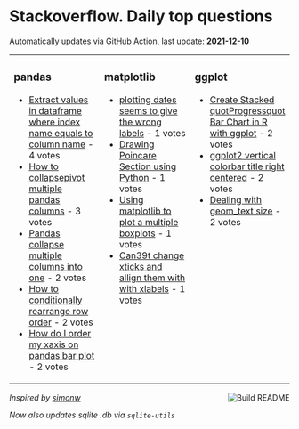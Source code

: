 # Stackoverflow. Daily top questions 

Automatically updates via GitHub Action, last update: **<!-- date starts -->2021-12-10<!-- date ends -->**


<table><tr><td valign="top" width="33%">

### pandas
<!-- pandas starts -->
* [Extract values in dataframe where index name equals to column name](https://stackoverflow.com/questions/70303222/extract-values-in-dataframe-where-index-name-equals-to-column-name) - 4 votes
* [How to collapsepivot multiple pandas columns](https://stackoverflow.com/questions/70301341/how-to-collapse-pivot-multiple-pandas-columns) - 3 votes
* [Pandas  collapse multiple columns into one](https://stackoverflow.com/questions/70307369/pandas-collapse-multiple-columns-into-one) - 2 votes
* [How to conditionally rearrange row order](https://stackoverflow.com/questions/70309755/how-to-conditionally-rearrange-row-order) - 2 votes
* [How do I order my xaxis on pandas bar plot](https://stackoverflow.com/questions/70306401/how-do-i-order-my-x-axis-on-pandas-bar-plot) - 2 votes
<!-- pandas ends -->
</td><td valign="top" width="34%">


### matplotlib
<!-- matplotlib starts -->
* [plotting dates seems to give the wrong labels](https://stackoverflow.com/questions/70307163/plotting-dates-seems-to-give-the-wrong-labels) - 1 votes
* [Drawing Poincare Section using Python](https://stackoverflow.com/questions/70301658/drawing-poincare-section-using-python) - 1 votes
* [Using matplotlib to plot a multiple boxplots](https://stackoverflow.com/questions/70309402/using-matplotlib-to-plot-a-multiple-boxplots) - 1 votes
* [Can39t change xticks and allign them with with xlabels](https://stackoverflow.com/questions/70306690/cant-change-xticks-and-allign-them-with-with-x-labels) - 1 votes
<!-- matplotlib ends -->
</td><td valign="top" width="34%">


### ggplot
<!-- ggplot2 starts -->
* [Create Stacked quotProgressquot Bar Chart in R with ggplot](https://stackoverflow.com/questions/70309540/create-stacked-progress-bar-chart-in-r-with-ggplot) - 2 votes
* [ggplot2 vertical colorbar title right centered](https://stackoverflow.com/questions/70308649/ggplot2-vertical-colorbar-title-right-centered) - 2 votes
* [Dealing with geom_text size](https://stackoverflow.com/questions/70305422/dealing-with-geom-text-size) - 2 votes
<!-- ggplot2 ends -->
</td></tr></table>

<a href="https://github.com/hp0404/hp0404/actions"><img src="https://github.com/hp0404/hp0404/workflows/Build%20README/badge.svg" align="right" alt="Build README"></a> <p>*Inspired by  [simonw](https://github.com/simonw/simonw)*</p> <p> *Now also updates sqlite .db via `sqlite-utils`* </p>
